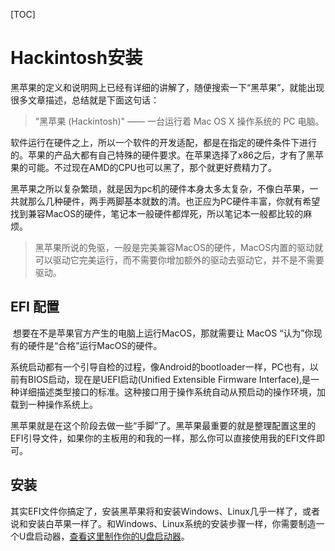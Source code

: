 [TOC]

# Hackintosh安装

​        黑苹果的定义和说明网上已经有详细的讲解了，随便搜索一下“黑苹果”，就能出现很多文章描述，总结就是下面这句话：

> "黑苹果 (Hackintosh)" —— 一台运行着 Mac OS X 操作系统的 PC 电脑。

​     软件运行在硬件之上，所以一个软件的开发适配，都是在指定的硬件条件下进行的。苹果的产品大都有自己特殊的硬件要求。在苹果选择了x86之后，才有了黑苹果的可能。不过现在AMD的CPU也可以黑了，那个就更好费精力了。

​        黑苹果之所以复杂繁琐，就是因为pc机的硬件本身太多太复杂，不像白苹果，一共就那么几种硬件，两手两脚基本就数的清。也正应为PC硬件丰富，你就有希望找到兼容MacOS的硬件，笔记本一般硬件都焊死，所以笔记本一般都比较的麻烦。

> 黑苹果所说的免驱，一般是完美兼容MacOS的硬件，MacOS内置的驱动就可以驱动它完美运行，而不需要你增加额外的驱动去驱动它，并不是不需要驱动。

## EFI 配置

​        想要在不是苹果官方产生的电脑上运行MacOS，那就需要让 MacOS “认为”你现有的硬件是“合格”运行MacOS的硬件。

​        系统启动都有一个引导自检的过程，像Android的bootloader一样，PC也有，以前有BIOS启动，现在是UEFI启动(Unified Extensible Firmware Interface),是一种详细描述类型接口的标准。这种接口用于操作系统自动从预启动的操作环境，加载到一种操作系统上。

​        黑苹果就是在这个阶段去做一些“手脚”了。黑苹果最重要的就是整理配置这里的EFI引导文件，如果你的主板用的和我的一样，那么你可以直接使用我的EFI文件即可。

## 安装

​        其实EFI文件你搞定了，安装黑苹果将和安装Windows、Linux几乎一样了，或者说和安装白苹果一样了。和Windows、Linux系统的安装步骤一样，你需要制造一个U盘启动器，[查看这里制作你的U盘启动器](usb-installer.md)。

